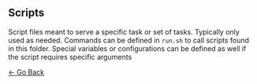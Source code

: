 ## Scripts
Script files meant to serve a specific task or set of tasks. Typically only used as needed. Commands can be defined in `run.sh` to call scripts found in this folder. Special variables or configurations can be defined as well if the script requires specific arguments

[&larr; Go Back](../README.md)